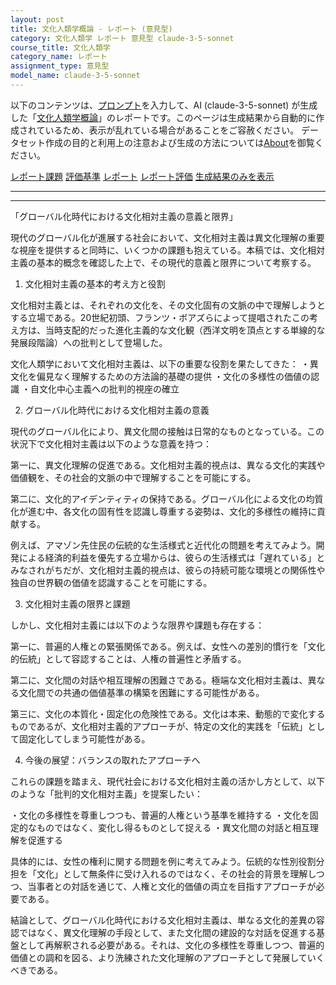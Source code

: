 ```yaml
---
layout: post
title: 文化人類学概論 - レポート (意見型)
category: 文化人類学 レポート 意見型 claude-3-5-sonnet
course_title: 文化人類学
category_name: レポート
assignment_type: 意見型
model_name: claude-3-5-sonnet
---
```


以下のコンテンツは、[プロンプト](https://github.com/takedatoshiyuki/synthetic_assignments/tree/main/generated/文化人類学/claude-3-5-sonnet/prompt_レポート-意見型.md)を入力して、AI (claude-3-5-sonnet) が生成した「[文化人類学概論](/contents/文化人類学/)」のレポートです。このページは生成結果から自動的に作成されているため、表示が乱れている場合があることをご容赦ください。
データセット作成の目的と利用上の注意および生成の方法については[About](/About)を御覧ください。

[レポート課題](../レポート課題-意見型)
[評価基準](../評価基準-意見型)
[レポート](../レポート-意見型)
[レポート評価](../レポート評価-意見型)
[生成結果のみを表示](https://github.com/takedatoshiyuki/synthetic_assignments/tree/main/generated/文化人類学/claude-3-5-sonnet/レポート-意見型.md)
  

***
***
  
「グローバル化時代における文化相対主義の意義と限界」

現代のグローバル化が進展する社会において、文化相対主義は異文化理解の重要な視座を提供すると同時に、いくつかの課題も抱えている。本稿では、文化相対主義の基本的概念を確認した上で、その現代的意義と限界について考察する。

1. 文化相対主義の基本的考え方と役割

文化相対主義とは、それぞれの文化を、その文化固有の文脈の中で理解しようとする立場である。20世紀初頭、フランツ・ボアズらによって提唱されたこの考え方は、当時支配的だった進化主義的な文化観（西洋文明を頂点とする単線的な発展段階論）への批判として登場した。

文化人類学において文化相対主義は、以下の重要な役割を果たしてきた：
・異文化を偏見なく理解するための方法論的基礎の提供
・文化の多様性の価値の認識
・自文化中心主義への批判的視座の確立

2. グローバル化時代における文化相対主義の意義

現代のグローバル化により、異文化間の接触は日常的なものとなっている。この状況下で文化相対主義は以下のような意義を持つ：

第一に、異文化理解の促進である。文化相対主義的視点は、異なる文化的実践や価値観を、その社会的文脈の中で理解することを可能にする。

第二に、文化的アイデンティティの保持である。グローバル化による文化の均質化が進む中、各文化の固有性を認識し尊重する姿勢は、文化的多様性の維持に貢献する。

例えば、アマゾン先住民の伝統的な生活様式と近代化の問題を考えてみよう。開発による経済的利益を優先する立場からは、彼らの生活様式は「遅れている」とみなされがちだが、文化相対主義的視点は、彼らの持続可能な環境との関係性や独自の世界観の価値を認識することを可能にする。

3. 文化相対主義の限界と課題

しかし、文化相対主義には以下のような限界や課題も存在する：

第一に、普遍的人権との緊張関係である。例えば、女性への差別的慣行を「文化的伝統」として容認することは、人権の普遍性と矛盾する。

第二に、文化間の対話や相互理解の困難さである。極端な文化相対主義は、異なる文化間での共通の価値基準の構築を困難にする可能性がある。

第三に、文化の本質化・固定化の危険性である。文化は本来、動態的で変化するものであるが、文化相対主義的アプローチが、特定の文化的実践を「伝統」として固定化してしまう可能性がある。

4. 今後の展望：バランスの取れたアプローチへ

これらの課題を踏まえ、現代社会における文化相対主義の活かし方として、以下のような「批判的文化相対主義」を提案したい：

・文化の多様性を尊重しつつも、普遍的人権という基準を維持する
・文化を固定的なものではなく、変化し得るものとして捉える
・異文化間の対話と相互理解を促進する

具体的には、女性の権利に関する問題を例に考えてみよう。伝統的な性別役割分担を「文化」として無条件に受け入れるのではなく、その社会的背景を理解しつつ、当事者との対話を通じて、人権と文化的価値の両立を目指すアプローチが必要である。

結論として、グローバル化時代における文化相対主義は、単なる文化的差異の容認ではなく、異文化理解の手段として、また文化間の建設的な対話を促進する基盤として再解釈される必要がある。それは、文化の多様性を尊重しつつ、普遍的価値との調和を図る、より洗練された文化理解のアプローチとして発展していくべきである。
